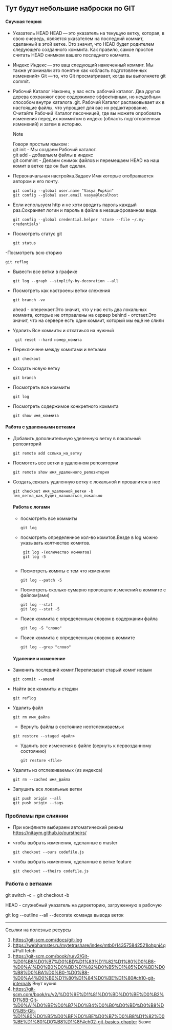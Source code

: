 ## Тут будут небольшие наброски по GIT 
#### Скучная теория
- Указатель HEAD
  HEAD — это указатель на текущую ветку, которая, в свою очередь, является указателем на последний коммит, сделанный в этой ветке. Это значит, что HEAD будет родителем       следующего созданного коммита. Как правило, самое простое считать HEAD снимком вашего последнего коммита.

- Индекс
  Индекс — это ваш следующий намеченный коммит. Мы также упоминали это понятие как «область подготовленных изменений» Git — то, что Git просматривает, когда вы выполняете git commit.
- Рабочий Каталог
  Наконец, у вас есть рабочий каталог. Два других дерева сохраняют свое содержимое эффективным, но неудобным способом внутри каталога .git. Рабочий Каталог распаковывает их в настоящие файлы, что упрощает для вас их редактирование. Считайте Рабочий Каталог песочницей, где вы можете опробовать изменения перед их коммитом в индекс (область подготовленных изменений) и затем в историю.   

  > [!NOTE]
  > Говоря простым языком :  
  > git init - Мы создаем Рабочий каталог.  
  > git add -  добавлыем файлы в индекс  
  > git commint - Делаем снимок файлов и перемещаем HEAD на наш комит в ветке где он был сделан.

- Первоначальная настройка.Задаеv Имя которые отображается автором и его почту.
   ```
  git config --global user.name "Vasya Pupkin"
  git config --global user.email vasya@localhost
  ```
- Если используем http и не хоти вводить пароль каждый раз.Сохраняет логин и пароль в файле в незашифрованном виде.
  ```
  git config --global credential.helper 'store --file ~/.my-credentials'
  ```
- Посмотреть статус git
  ```
  git status
  ```
-Посмотреть всю сторию
  ```
  git reflog 
  ```
- Вывести все ветки в графике
  ```
  git log --graph --simplify-by-decoration --all
  ```
- Посмотреть как настроены ветки слежения
  ```
  git branch -vv
  ```
  ahead - опережает.Это значит, что у нас есть два локальных коммита, которые не отправлены на сервер
  behind - отстает.Это значит, что на сервере есть один коммит, который мы ещё не слили   

- Удалить Все коммиты и откатиься на нужный
  ```
   git reset --hard номер_комита
  ```
- Переключене между комитами и ветками
  ```
  git checkout 
  ```
- Создать новую ветку
  ```
  git branch
  ``` 
- Посмотреть все коммиты
  ```
  git log
  ```
- Посмотреть содержимое конкретного коммита
   ```
  git show имя_коммита
  ```
#### Работа с удаленными ветками

- Добавить дополнительную уделенную ветку в локальный репозиторий
  ```
  git remote add сслыка_на_ветку
  ```
- Посмотеть все ветки в удаленном репозитории
  ```
  git remote show имя_удаленного_репозитория
  ```
- Создать,связать удаленную ветку с локальной и провалится в нее
  ```
  git checkout имя_удаленной_ветки -b тия_ветка_как_будет_называться_локально
  ```

   
  #### Работа с логами

  - посмотреть все коммиты
    ```
    git log
    ```
  - посмотреть определенное кол-во комитов.Везде в log можно указывать колтчество комитов.
  
     ```
      git log -(количество коммитов)
      git log -5
      
      ```
  -   Посмотреть комиты с тем что изменили
      ```
      git log --patch -5
      ```
  - Посмотреть сколько сумарно произошло изменений в коммите с файлом(ами)

      ```
      git log --stat
      git log --stat -5
      ``` 
  - Поиск коммита с определенным словом в содержании файла
       ```
      git log -S "слово"
      ```
  - Поиск коммита с определенным словом в коммите
       ```
      git log --grep "слово"
      ```
  #### Удаление и изменение
- Заменить последний комит.Переписыват старый комит новым
  ```
  git commit --amend
  ```
- Найти все коммиты и стеджи
  ```
  git reflog
  ```
- Удалить файл
   ```
  git rm имя_файла
  ```
  - Вернуть файлы в состояние неотслеживаемых
  ```
  git restore --staged <файл>
  ```
  - Удалить все изменения в файле (вернуть к первозданному состоянию)
    ```
    git restore <file>
    ```
  
- Удалить из отслеживаемых (из индекса)
   ```
  git rm --cached имя_файла
  ```
- Запушить все локальные ветки
  ```
  git push origin --all
  git push origin --tags
  ```
### Проблемы при слиянии
- При конфликте выбираем автоматический режим https://nitaym.github.io/ourstheirs/

- чтобы выбрать изменения, сделанные в master
   ```
   git checkout --ours codefile.js
   ```
- чтобы выбрать изменения, сделанные в  ветке feature

   ```
   git checkout --theirs codefile.js
   ```
### Работа с ветками

git switch -c <branch> <tag>   =  git checkout -b  <branch> <tag>

HEAD  -  служебный указатель на директорию, загруженную в рабочую

git log  --outline --all --decorate   команда вывода веток

----  
Ссылки на полезные ресурсы
1. https://git-scm.com/docs/git-log
2. https://webhamster.ru/mytetrashare/index/mtb0/143575842521lohpnj4q #Pull fetch
3. https://git-scm.com/book/ru/v2/Git-%D0%B8%D0%B7%D0%BD%D1%83%D1%82%D1%80%D0%B8-%D0%A1%D0%B0%D0%BD%D1%82%D0%B5%D1%85%D0%BD%D0%B8%D0%BA%D0%B0-%D0%B8-%D0%A4%D0%B0%D1%80%D1%84%D0%BE%D1%80#ch10-git-internals Внут кухня
4. https://git-scm.com/book/ru/v2/%D0%9E%D1%81%D0%BD%D0%BE%D0%B2%D1%8B-Git-%D0%A1%D0%BE%D0%B7%D0%B4%D0%B0%D0%BD%D0%B8%D0%B5-Git-%D1%80%D0%B5%D0%BF%D0%BE%D0%B7%D0%B8%D1%82%D0%BE%D1%80%D0%B8%D1%8F#ch02-git-basics-chapter Базис
